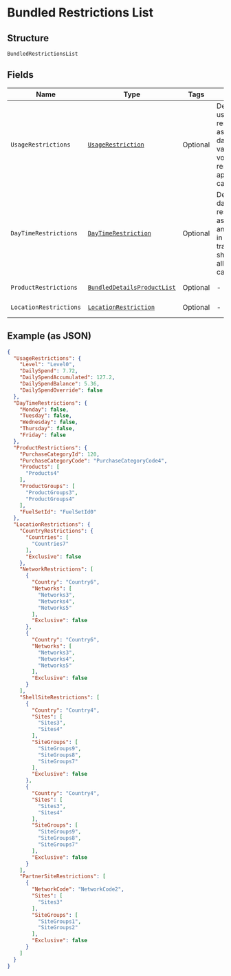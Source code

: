 
# Bundled Restrictions List

## Structure

`BundledRestrictionsList`

## Fields

| Name | Type | Tags | Description | Getter | Setter |
|  --- | --- | --- | --- | --- | --- |
| `UsageRestrictions` | [`UsageRestriction`](../../doc/models/usage-restriction.md) | Optional | Details of the usage restrictions such as day/week/month value and volume restrictions applied on the card. | UsageRestriction getUsageRestrictions() | setUsageRestrictions(UsageRestriction usageRestrictions) |
| `DayTimeRestrictions` | [`DayTimeRestriction`](../../doc/models/day-time-restriction.md) | Optional | Details of the day/time restrictions such as weekdays and time range in which transactions should be allowed on the card. | DayTimeRestriction getDayTimeRestrictions() | setDayTimeRestrictions(DayTimeRestriction dayTimeRestrictions) |
| `ProductRestrictions` | [`BundledDetailsProductList`](../../doc/models/bundled-details-product-list.md) | Optional | - | BundledDetailsProductList getProductRestrictions() | setProductRestrictions(BundledDetailsProductList productRestrictions) |
| `LocationRestrictions` | [`LocationRestriction`](../../doc/models/location-restriction.md) | Optional | - | LocationRestriction getLocationRestrictions() | setLocationRestrictions(LocationRestriction locationRestrictions) |

## Example (as JSON)

```json
{
  "UsageRestrictions": {
    "Level": "Level0",
    "DailySpend": 7.72,
    "DailySpendAccumulated": 127.2,
    "DailySpendBalance": 5.36,
    "DailySpendOverride": false
  },
  "DayTimeRestrictions": {
    "Monday": false,
    "Tuesday": false,
    "Wednesday": false,
    "Thursday": false,
    "Friday": false
  },
  "ProductRestrictions": {
    "PurchaseCategoryId": 120,
    "PurchaseCategoryCode": "PurchaseCategoryCode4",
    "Products": [
      "Products4"
    ],
    "ProductGroups": [
      "ProductGroups3",
      "ProductGroups4"
    ],
    "FuelSetId": "FuelSetId0"
  },
  "LocationRestrictions": {
    "CountryRestrictions": {
      "Countries": [
        "Countries7"
      ],
      "Exclusive": false
    },
    "NetworkRestrictions": [
      {
        "Country": "Country6",
        "Networks": [
          "Networks3",
          "Networks4",
          "Networks5"
        ],
        "Exclusive": false
      },
      {
        "Country": "Country6",
        "Networks": [
          "Networks3",
          "Networks4",
          "Networks5"
        ],
        "Exclusive": false
      }
    ],
    "ShellSiteRestrictions": [
      {
        "Country": "Country4",
        "Sites": [
          "Sites3",
          "Sites4"
        ],
        "SiteGroups": [
          "SiteGroups9",
          "SiteGroups8",
          "SiteGroups7"
        ],
        "Exclusive": false
      },
      {
        "Country": "Country4",
        "Sites": [
          "Sites3",
          "Sites4"
        ],
        "SiteGroups": [
          "SiteGroups9",
          "SiteGroups8",
          "SiteGroups7"
        ],
        "Exclusive": false
      }
    ],
    "PartnerSiteRestrictions": [
      {
        "NetworkCode": "NetworkCode2",
        "Sites": [
          "Sites3"
        ],
        "SiteGroups": [
          "SiteGroups1",
          "SiteGroups2"
        ],
        "Exclusive": false
      }
    ]
  }
}
```

